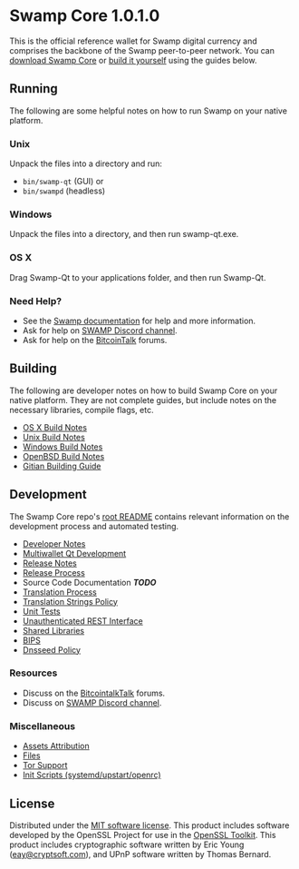 Swamp Core 1.0.1.0
=====================

This is the official reference wallet for Swamp digital currency and comprises the backbone of the Swamp peer-to-peer network. You can [download Swamp Core](https://github.com/swampdev-the-man/swamp/releases) or [build it yourself](#building) using the guides below.

Running
---------------------
The following are some helpful notes on how to run Swamp on your native platform.

### Unix

Unpack the files into a directory and run:

- `bin/swamp-qt` (GUI) or
- `bin/swampd` (headless)

### Windows

Unpack the files into a directory, and then run swamp-qt.exe.

### OS X

Drag Swamp-Qt to your applications folder, and then run Swamp-Qt.

### Need Help?

* See the [Swamp documentation](https://github.com/swampdev-the-man/swamp/tree/master/doc)
for help and more information.
* Ask for help on [SWAMP Discord channel](https://discord.gg/6vGNAh5).
* Ask for help on the [BitcoinTalk](https://bitcointalk.org/index.php?topic=3146751) forums.

Building
---------------------
The following are developer notes on how to build Swamp Core on your native platform. They are not complete guides, but include notes on the necessary libraries, compile flags, etc.

- [OS X Build Notes](build-osx.md)
- [Unix Build Notes](build-unix.md)
- [Windows Build Notes](build-windows.md)
- [OpenBSD Build Notes](build-openbsd.md)
- [Gitian Building Guide](gitian-building.md)

Development
---------------------
The Swamp Core repo's [root README](/README.md) contains relevant information on the development process and automated testing.

- [Developer Notes](developer-notes.md)
- [Multiwallet Qt Development](multiwallet-qt.md)
- [Release Notes](release-notes.md)
- [Release Process](release-process.md)
- Source Code Documentation ***TODO***
- [Translation Process](translation_process.md)
- [Translation Strings Policy](translation_strings_policy.md)
- [Unit Tests](unit-tests.md)
- [Unauthenticated REST Interface](REST-interface.md)
- [Shared Libraries](shared-libraries.md)
- [BIPS](bips.md)
- [Dnsseed Policy](dnsseed-policy.md)

### Resources
* Discuss on the [BitcointalkTalk](https://bitcointalk.org/index.php?topic=3146751) forums.
* Discuss on [SWAMP Discord channel](https://discord.gg/6vGNAh5).

### Miscellaneous
- [Assets Attribution](assets-attribution.md)
- [Files](files.md)
- [Tor Support](tor.md)
- [Init Scripts (systemd/upstart/openrc)](init.md)

License
---------------------
Distributed under the [MIT software license](http://www.opensource.org/licenses/mit-license.php).
This product includes software developed by the OpenSSL Project for use in the [OpenSSL Toolkit](https://www.openssl.org/). This product includes
cryptographic software written by Eric Young ([eay@cryptsoft.com](mailto:eay@cryptsoft.com)), and UPnP software written by Thomas Bernard.
